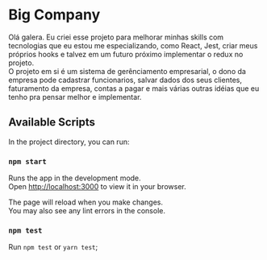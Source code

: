 # Big Company

Olá galera. 
Eu criei esse projeto para melhorar minhas skills com tecnologias que eu estou me especializando, como React, Jest, criar meus próprios hooks e talvez em um futuro próximo implementar o redux no projeto.\
O projeto em si é um sistema de gerênciamento empresarial, o dono da empresa pode cadastrar funcionarios, salvar dados dos seus clientes, faturamento da empresa, contas a pagar e mais várias outras idéias que eu tenho pra pensar melhor e implementar.

## Available Scripts

In the project directory, you can run:

### `npm start`

Runs the app in the development mode.\
Open [http://localhost:3000](http://localhost:3000) to view it in your browser.

The page will reload when you make changes.\
You may also see any lint errors in the console.

### `npm test`

Run `npm test` or `yarn test`;

